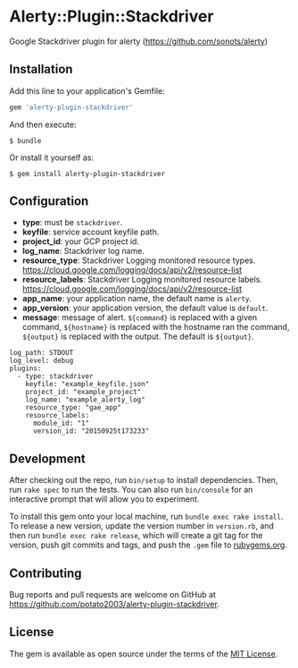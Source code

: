# Alerty::Plugin::Stackdriver

Google Stackdriver plugin for alerty (https://github.com/sonots/alerty)

## Installation

Add this line to your application's Gemfile:

```ruby
gem 'alerty-plugin-stackdriver'
```

And then execute:

    $ bundle

Or install it yourself as:

    $ gem install alerty-plugin-stackdriver

## Configuration

* **type**: must be `stackdriver`.
* **keyfile**: service account keyfile path.
* **project_id**: your GCP project id.
* **log_name**: Stackdriver log name.
* **resource_type**: Stackdriver Logging monitored resource types. https://cloud.google.com/logging/docs/api/v2/resource-list
* **resource_labels**: Stackdriver Logging monitored resource labels. https://cloud.google.com/logging/docs/api/v2/resource-list
* **app_name**: your application name, the default name is `alerty`.
* **app_version**: your application version, the default value is `default`.
* **message**: message of alert. `${command}` is replaced with a given command, `${hostname}` is replaced with the hostname ran the command, `${output}` is replaced with the output. The default is `${output}`.


```
log_path: STDOUT
log_level: debug
plugins:
  - type: stackdriver
    keyfile: "example_keyfile.json"
    project_id: "example_project"
    log_name: "example_alerty_log"
    resource_type: "gae_app"
    resource_labels:
      module_id: "1"
      version_id: "20150925t173233"
```

## Development

After checking out the repo, run `bin/setup` to install dependencies. Then, run `rake spec` to run the tests. You can also run `bin/console` for an interactive prompt that will allow you to experiment.

To install this gem onto your local machine, run `bundle exec rake install`. To release a new version, update the version number in `version.rb`, and then run `bundle exec rake release`, which will create a git tag for the version, push git commits and tags, and push the `.gem` file to [rubygems.org](https://rubygems.org).

## Contributing

Bug reports and pull requests are welcome on GitHub at https://github.com/potato2003/alerty-plugin-stackdriver.

## License

The gem is available as open source under the terms of the [MIT License](http://opensource.org/licenses/MIT).

